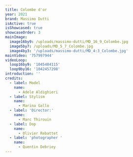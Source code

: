 ```yaml
---
title: Colombe d'or
year: 2021
brand: Massimo Dutti
isActive: true
isShowcased: true
showcaseOrder: 3
mainImage:
  image16by9: /uploads/massimo-dutti/MD_16_9_Colombe.jpg
  image5by7: /uploads/MD_5_7_Colombe.jpg
  image4by3: '/uploads/massimo-dutti/MD_4:3_Colombe.jpg'
mainVideo: '757997944'
videoLoop:
  loop16by9: '1045484115'
  loop9by16: '1042457298'
introduction: ''
credits:
  - label: Model
    name:
      - Adele Aldighieri
  - label: Stylism
    name:
      - Marina Gallo
  - label: 'Director:'
    name:
      - Marc Thirouin
  - label: Dop
    name:
      - Olivier Rebattet
  - label: 'photographer '
    name:
      - Quentin Debriey
---
```


